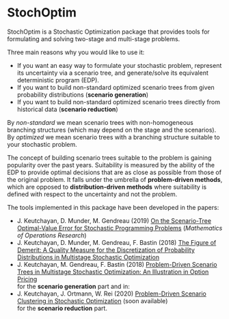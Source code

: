 # StochOptim
StochOptim is a Stochastic Optimization package that provides tools for formulating and solving two-stage and multi-stage problems.

Three main reasons why you would like to use it:
* If you want an easy way to formulate your stochastic problem, represent its uncertainty via a scenario tree, and generate/solve its equivalent deterministic program (EDP).
* If you want to build non-standard optimized scenario trees from given probability distributions (**scenario generation**)
* If you want to build non-standard optimized scenario trees directly from historical data (**scenario reduction**)

By *non-standard* we mean scenario trees with non-homogeneous branching structures (which may depend on the stage and the scenarios). \
By *optimized* we mean scenario trees with a branching structure suitable to your stochastic problem.

The concept of building scenario trees suitable to the problem is gaining popularity over the past years. Suitability is measured by the ability of the EDP to 
provide optimal decisions that are as close as possible from those of the original problem. It falls under the umbrella of **problem-driven methods**, 
which are opposed to **distribution-driven methods** where suitability is defined with respect to the uncertainty and not the problem. 

The tools implemented in this package have been developed in the papers: 
* J. Keutchayan, D. Munder, M. Gendreau (2019) [On the Scenario-Tree Optimal-Value Error for Stochastic Programming Problems](https://pubsonline.informs.org/doi/10.1287/moor.2019.1043) (*Mathematics of Operations Research*)
* J. Keutchayan, D. Munder, M. Gendreau, F. Bastin (2018) [The Figure of Demerit: A Quality Measure for the Discretization of Probability Distributions in Multistage Stochastic Optimization](https://www.researchgate.net/profile/Julien_Keutchayan/publication/322644958_The_Figure_of_Demerit_A_Quality_Measure_for_the_Discretization_of_Probability_Distributions_in_Multistage_Stochastic_Optimization/links/5bdcddd14585150b2b9a4b82/The-Figure-of-Demerit-A-Quality-Measure-for-the-Discretization-of-Probability-Distributions-in-Multistage-Stochastic-Optimization.pdf)
* J. Keutchayan, M. Gendreau, F. Bastin (2018) [Problem-Driven Scenario Trees in Multistage Stochastic Optimization: An Illustration in Option Pricing](https://www.researchgate.net/profile/Julien_Keutchayan/publication/328703934_Problem-Driven_Scenario_Trees_in_Multistage_Stochastic_Optimization_An_Illustration_in_Option_Pricing/links/5bdcde684585150b2b9a4b89/Problem-Driven-Scenario-Trees-in-Multistage-Stochastic-Optimization-An-Illustration-in-Option-Pricing.pdf)\
for the **scenario generation** part and in:
* J. Keutchayan, J. Ortmann, W. Rei (2020) [Problem-Driven Scenario Clustering in Stochastic Optimization]() (soon available) \
for the **scenario reduction** part. 

